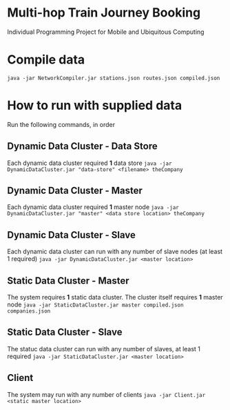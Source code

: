 Multi-hop Train Journey Booking
===============================

Individual Programming Project for Mobile and Ubiquitous Computing

# Compile data

```java -jar NetworkCompiler.jar stations.json routes.json compiled.json```

# How to run with supplied data

Run the following commands, in order

## Dynamic Data Cluster - Data Store

Each dynamic data cluster required __1__ data store
```java -jar DynamicDataCluster.jar "data-store" <filename> theCompany```

## Dynamic Data Cluster - Master

Each dynamic data cluster required __1__ master node
```java -jar DynamicDataCluster.jar "master" <data store location> theCompany```

## Dynamic Data Cluster - Slave

Each dynamic data cluster can run with any number of slave nodes (at least 1 required)
```java -jar DynamicDataCluster.jar <master location>```

## Static Data Cluster - Master

The system requires __1__ static data cluster. The cluster itself requires __1__ master node
```java -jar StaticDataCluster.jar master compiled.json companies.json```

## Static Data Cluster - Slave
The statuc data cluster can run with any number of slaves, at least 1 required
```java -jar StaticDataCluster.jar <master location>```

## Client
The system may run with any number of clients
```java -jar Client.jar <static master location>```

